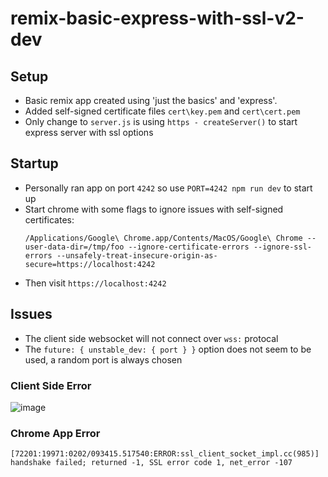 # remix-basic-express-with-ssl-v2-dev

## Setup
- Basic remix app created using 'just the basics' and 'express'. 
- Added self-signed certificate files `cert\key.pem` and `cert\cert.pem`  
- Only change to `server.js` is using `https - createServer()` to start express server with ssl options

## Startup
- Personally ran app on port `4242` so use `PORT=4242 npm run dev` to start up
- Start chrome with some flags to ignore issues with self-signed certificates:
  ```
  /Applications/Google\ Chrome.app/Contents/MacOS/Google\ Chrome --user-data-dir=/tmp/foo --ignore-certificate-errors --ignore-ssl-errors --unsafely-treat-insecure-origin-as-secure=https://localhost:4242
  ```
- Then visit `https://localhost:4242`

## Issues
- The client side websocket will not connect over `wss:` protocal
- The `future: { unstable_dev: { port } }` option does not seem to be used, a random port is always chosen

### Client Side Error

![image](https://user-images.githubusercontent.com/2157412/216356439-4e2d1e1f-bf01-4594-b8cf-314f4a716743.png)

### Chrome App Error
```
[72201:19971:0202/093415.517540:ERROR:ssl_client_socket_impl.cc(985)] handshake failed; returned -1, SSL error code 1, net_error -107
```
